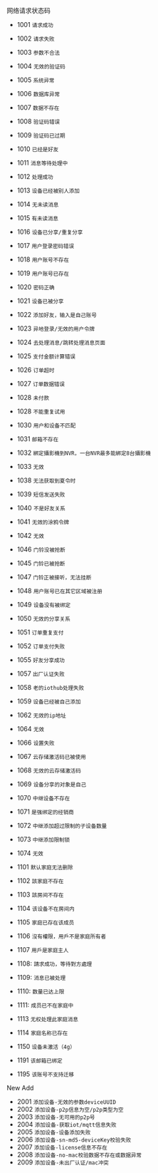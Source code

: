 网络请求状态码

+ 1001
  ```请求成功```

+ 1002
  ```请求失败```

+ 1003
  ```参数不合法```

+ 1004
  ```无效的验证码```

+ 1005
  ```系统异常```

+ 1006
  ```数据库异常```

+ 1007
  ```数据不存在```

+ 1008
  ```验证码错误```

+ 1009
  ```验证码已过期```

+ 1010
  ```已经是好友```

+ 1011
  ```消息等待处理中```
  
+ 1012
  ```处理成功```
  
+ 1013
  ```设备已经被别人添加```
  
+ 1014
  ```无未读消息```
  
+ 1015
  ```有未读消息```

+ 1016
  ```设备已分享/重复分享```

+ 1017
  ```用户登录密码错误```

+ 1018
  ```用户账号不存在```

+ 1019
  ```用户账号已存在```
  
+ 1020
 ```密码正确```

+ 1021
 ```设备已被分享```

+ 1022
  ```添加好友，输入是自己账号```

+ 1023
  ```异地登录/无效的用户令牌```

+ 1024
  ```去处理消息/跳转处理消息页面```

+ 1025
  ```支付金额计算错误```
  
+ 1026
  ```订单超时```
 
+ 1027
  ```订单数据错误```

+ 1028
  ```未付款```
  
 + 1028
  ```不能重复试用```

+ 1030
  ```用户和设备不匹配```

+ 1031
  ```邮箱不存在```

+ 1032
  ```綁定攝影機到NVR，一台NVR最多能綁定8台攝影機```

+ 1033
  ```无效```

+ 1038
  ```无法获取到夏令时```

+ 1039
  ```短信发送失败```

+ 1040
  ```不是好友关系```

+ 1041
  ```无效的涂鸦令牌```

+ 1042
  ```无效```

+ 1046
  ```门铃没被抢断```

+ 1045
  ```门铃已被抢断```

+ 1047
  ```门铃正被接听，无法挂断```

+ 1048
  ```用户账号已在其它区域被注册```

+ 1049
  ```设备没有被绑定```

+ 1050
  ```无效的分享关系```

+ 1051
  ```订单重复支付```

+ 1052
  ```订单支付失败```

+ 1055
  ```好友分享成功```

+ 1057
  ```出厂认证失败```

+ 1058
  ```老的iothub处理失败```

+ 1059
  ```设备已经被自己添加```

+ 1062
  ```无效的ip地址```

+ 1064
  ```无效```

+ 1066
  ```设置失败```

+ 1067
  ```云存储激活码已被使用```

+ 1068
  ```无效的云存储激活码```

+ 1069
  ```设备分享的对象是自己```

+ 1070
  ```中继设备不存在```

+ 1071
  ```是强绑定的经销商```

+ 1072
  ```中继添加超过限制的子设备数量```

+ 1073
  ```中继添加限制锁```

+ 1074
  ```无效```


+ 1101
  ```默认家庭无法删除```
  
+ 1102
  ```該家庭不存在```
        
+ 1103
  ```該房间不存在```

+ 1104
  ```该设备不在房间内```
           
+ 1105
	```家庭已存在该成员```
	
+ 1106
  ```沒有權限，用戶不是家庭所有者```
  
+ 1107
  ```用戶是家庭主人```
            
+ 1108:
  ```請求成功，等待對方處理```
  
+ 1109:
  ```消息已被处理```
   
+ 1110:
  ```数量已达上限```
   
+ 1111:
  ```成员已不在家庭中```

+ 1113
  ```无权处理此家庭消息```
     
+ 1114
  ```家庭名称已存在```

+ 1150
  ```设备未激活（4g）```
  
+ 1191
  ```该邮箱已绑定```
  
+ 1195
  ```该账号不支持迁移```

New Add

+ 2001
```添加设备-无效的参数deviceUUID```
+ 2002
```添加设备-p2p信息为空/p2p类型为空```
+ 2003
```添加设备-无可用的p2p号```
+ 2004
```添加设备-获取iot/mqtt信息失败```
+ 2005
```添加设备-设备添加失败```
+ 2006
```添加设备-sn-md5-deviceKey校验失败```
+ 2007
```添加设备-license信息不存在```
+ 2008
```添加设备-no-mac校验数据不存在或数据异常```
+ 2009
```添加设备-未出厂认证/mac冲突```

